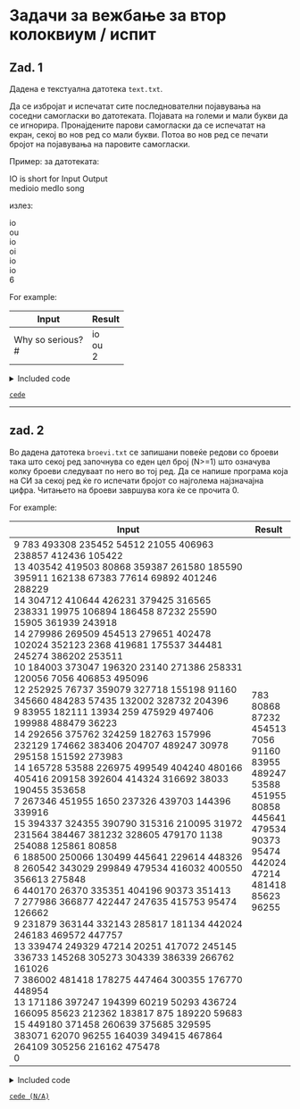 # Задачи за вежбање за втор колоквиум / испит
## Zad. 1
Дадена е текстуална датотека `text.txt`.

Да се избројат и испечатат сите последнователни појавувања на соседни самогласки во датотеката. Појавата на големи и мали букви да се игнорира. Пронајдените парови самогласки да се испечатат на екран, секој во нов ред со мали букви. Потоа во нов ред се печати бројот на појавувања на паровите самогласки.

Пример: за датотеката:

IO is short for Input Output<br>
medioio medIo song

излез:

io<br>
ou<br>
io<br>
oi<br>
io<br>
io<br>
6

For example:

| Input                  | Result            |
|------------------------|-------------------|
| Why so serious? <br> # | io <br> ou <br> 2 |

<details><summary>Included code</summary>

```C
#include <stdio.h>
#include <ctype.h>
#include <string.h>

void writeToFile() {
  FILE *f = fopen("text.txt", "w");
  char c;
  while((c = getchar()) != '#') {
    fputc(c, f);
  }
  fclose(f);
}

int main() {
    
  writeToFile();
   
  // Vasiot kod zapocnuva od tuka
    


  return 0;
}
```
</details>

[`cede`](\zad_1.c)

---

## zad. 2

Во дадена датотека `broevi.txt` се запишани повеќе редови со броеви така што секој ред започнува со еден цел број (N>=1) што означува колку броеви следуваат по него во тој ред. Да се напише програма која на СИ за секој ред ќе го испечати бројот со најголема најзначајна цифра. Читањето на броеви завршува кога ќе се прочита 0.

For example:

| Input                                                                                                                                                                                                                                                                                                                                                                                                                                                                                                                                                                                                                                                                                                                                                                                                                                                                                                                                                                                                                                                                                                                                                                                                                                                                                                                                                                                                                                                                                                                                                                                                                           | Result                                                                                                                                                                               |
|---------------------------------------------------------------------------------------------------------------------------------------------------------------------------------------------------------------------------------------------------------------------------------------------------------------------------------------------------------------------------------------------------------------------------------------------------------------------------------------------------------------------------------------------------------------------------------------------------------------------------------------------------------------------------------------------------------------------------------------------------------------------------------------------------------------------------------------------------------------------------------------------------------------------------------------------------------------------------------------------------------------------------------------------------------------------------------------------------------------------------------------------------------------------------------------------------------------------------------------------------------------------------------------------------------------------------------------------------------------------------------------------------------------------------------------------------------------------------------------------------------------------------------------------------------------------------------------------------------------------------------|--------------------------------------------------------------------------------------------------------------------------------------------------------------------------------------|
| 9 783 493308 235452 54512 21055 406963 238857 412436 105422<br>13 403542 419503 80868 359387 261580 185590 395911 162138 67383 77614 69892 401246 288229<br>14 304712 410644 426231 379425 316565 238331 19975 106894 186458 87232 25590 15905 361939 243918<br>14 279986 269509 454513 279651 402478 102024 352123 2368 419681 175537 344481 245274 386202 253511<br>10 184003 373047 196320 23140 271386 258331 120056 7056 406853 495096<br>12 252925 76737 359079 327718 155198 91160 345660 484283 57435 132002 328732 204396<br>9 83955 182111 13934 259 475929 497406 199988 488479 36223<br>14 292656 375762 324259 182763 157996 232129 174662 383406 204707 489247 30978 295158 151592 273983<br>14 165728 53588 226975 499549 404240 480166 405416 209158 392604 414324 316692 38033 190455 353658<br>7 267346 451955 1650 237326 439703 144396 339916<br>15 394337 324355 390790 315316 210095 31972 231564 384467 381232 328605 479170 1138 254088 125861 80858<br>6 188500 250066 130499 445641 229614 448326<br>8 260542 343029 299849 479534 416032 400550 356613 275848<br>6 440170 26370 335351 404196 90373 351413<br>7 277986 366877 422447 247635 415753 95474 126662<br>9 231879 363144 332143 285817 181134 442024 246183 469572 447757<br>13 339474 249329 47214 20251 417072 245145 336733 145268 305273 304339 386339 266762 161026<br>7 386002 481418 178275 447464 300355 176770 448954<br>13 171186 397247 194399 60219 50293 436724 166095 85623 212362 183817 875 189220 59683<br>15 449180 371458 260639 375685 329595 383071 62070 96255 164039 349415 467864 264109 305256 216162 475478<br>0 | 783<br>80868<br>87232<br>454513<br>7056<br>91160<br>83955<br>489247<br>53588<br>451955<br>80858<br>445641<br>479534<br>90373<br>95474<br>442024<br>47214<br>481418<br>85623<br>96255 |

<details ><summary>Included code</summary>

```C
#include <stdio.h>
#include <string.h>
#define MAX 100

//ne menuvaj!
void wtf() {
    FILE *f = fopen("broevi.txt", "w");
    char c;
    while((c = getchar()) != EOF) {
        fputc(c, f);
    }
    fclose(f);
}

int main()
{
    wtf();
    
    // vashiot kod ovde
	
}
```

</details>

[`cede (N/A)`](\zad_2.c)

